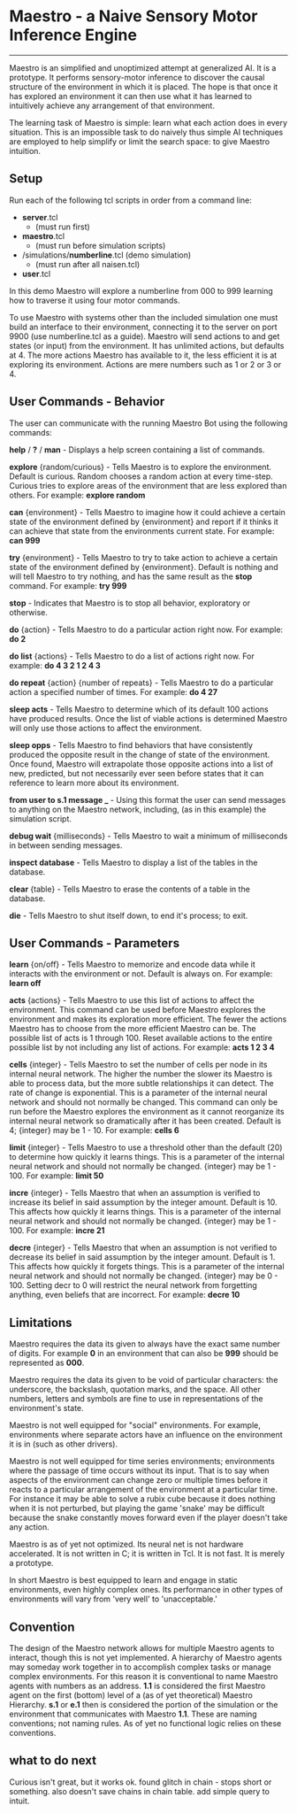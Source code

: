 # Maestro - a Naive Sensory Motor Inference Engine #
--------------------------------

Maestro is an simplified and unoptimized attempt at generalized AI. It is a prototype. It performs sensory-motor inference to discover the causal structure of the environment in which it is placed. The hope is that once it has explored an environment it can then use what it has learned to intuitively achieve any arrangement of that environment.

The learning task of Maestro is simple: learn what each action does in every situation. This is an impossible task to do naively thus simple AI techniques are employed to help simplify or limit the search space: to give Maestro intuition.  


## Setup ##

Run each of the following tcl scripts in order from a command line:

- **server**.tcl
	- (must run first)
- **maestro**.tcl
	- (must run before simulation scripts)
- /simulations/**numberline**.tcl (demo simulation)
	- (must run after all naisen.tcl)
- **user**.tcl

In this demo Maestro will explore a numberline from 000 to 999 learning how to traverse it using four motor commands.

To use Maestro with systems other than the included simulation one must build an interface to their environment, connecting it to the server on port 9900 (use numberline.tcl as a guide). Maestro will send actions to and get states (or input) from the environment. It has unlimited actions, but defaults at 4. The more actions Maestro has available to it, the less efficient it is at exploring its environment. Actions are mere numbers such as 1 or 2 or 3 or 4.


## User Commands - Behavior ##

The user can communicate with the running Maestro Bot using the following commands:

**help** / **?** / **man** - Displays a help screen containing a list of commands.

**explore** {random/curious} - Tells Maestro is to explore the environment. Default is curious. Random chooses a random action at every time-step. Curious tries to explore areas of the environment that are less explored than others. For example: **explore random**

**can** {environment} - Tells Maestro to imagine how it could achieve a certain state of the environment defined by {environment} and report if it thinks it can achieve that state from the environments current state. For example: **can 999**

**try** {environment} - Tells Maestro to try to take action to achieve a certain state of the environment defined by {environment}. Default is nothing and will tell Maestro to try nothing, and has the same result as the **stop** command. For example: **try 999**

**stop** - Indicates that Maestro is to stop all behavior, exploratory or otherwise.

**do** {action} - Tells Maestro to do a particular action right now. For example: **do 2**

**do list** {actions} - Tells Maestro to do a list of actions right now. For example: **do 4 3 2 1 2 4 3**

**do repeat** {action} {number of repeats} - Tells Maestro to do a particular action a specified number of times. For example: **do 4 27**

**sleep acts** - Tells Maestro to determine which of its default 100 actions have produced results. Once the list of viable actions is determined Maestro will only use those actions to affect the environment.

**sleep opps** - Tells Maestro to find behaviors that have consistently produced the opposite result in the change of state of the environment. Once found, Maestro will extrapolate those opposite actions into a list of new, predicted, but not necessarily ever seen before states that it can reference to learn more about its environment.

**from user to s.1 message _** - Using this format the user can send messages to anything on the Maestro network, including, (as in this example) the simulation script.

**debug wait** {milliseconds} - Tells Maestro to wait a minimum of milliseconds in between sending messages.

**inspect database** - Tells Maestro to display a list of the tables in the database.

**clear** {table} - Tells Maestro to erase the contents of a table in the database.

**die** - Tells Maestro to shut itself down, to end it's process; to exit.

## User Commands - Parameters ##

**learn** {on/off} - Tells Maestro to memorize and encode data while it interacts with the environment or not. Default is always on. For example: **learn off**

**acts** {actions} - Tells Maestro to use this list of actions to affect the environment. This command can be used before Maestro explores the environment and makes its exploration more efficient. The fewer the actions Maestro has to choose from the more efficient Maestro can be. The possible list of acts is 1 through 100. Reset available actions to the entire possible list by not including any list of actions. For example: **acts 1 2 3 4**

**cells** {integer} - Tells Maestro to set the number of cells per node in its internal neural network. The higher the number the slower its Maestro is able to process data, but the more subtle relationships it can detect. The rate of change is exponential. This is a parameter of the internal neural network and should not normally be changed. This command can only be run before the Maestro explores the environment as it cannot reorganize its internal neural network so dramatically after it has been created. Default is 4; {integer} may be 1 - 10. For example: **cells 6**

**limit** {integer} - Tells Maestro to use a threshold other than the default (20) to determine how quickly it learns things. This is a parameter of the internal neural network and should not normally be changed. {integer} may be 1 - 100. For example: **limit 50**

**incre** {integer} - Tells Maestro that when an assumption is verified to increase its belief in said assumption by the integer amount. Default is 10. This affects how quickly it learns things. This is a parameter of the internal neural network and should not normally be changed. {integer} may be 1 - 100. For example: **incre 21**

**decre** {integer} - Tells Maestro that when an assumption is not verified to decrease its belief in said assumption by the integer amount. Default is 1. This affects how quickly it forgets things. This is a parameter of the internal neural network and should not normally be changed. {integer} may be 0 - 100. Setting decr to 0 will restrict the neural network from forgetting anything, even beliefs that are incorrect. For example: **decre 10**


## Limitations ##

Maestro requires the data its given to always have the exact same number of digits. For example **0** in an environment that can also be **999** should be represented as **000**.

Maestro requires the data its given to be void of particular characters: the underscore, the backslash, quotation marks, and the space. All other numbers, letters and symbols are fine to use in representations of the environment's state.

Maestro is not well equipped for "social" environments. For example, environments where separate actors have an influence on the environment it is in (such as other drivers).

Maestro is not well equipped for time series environments; environments where the passage of time occurs without its input. That is to say when aspects of the environment can change zero or multiple times before it reacts to a particular arrangement of the environment at a particular time. For instance it may be able to solve a rubix cube because it does nothing when it is not perturbed, but playing the game 'snake' may be difficult because the snake constantly moves forward even if the player doesn't take any action.

Maestro is as of yet not optimized. Its neural net is not hardware accelerated. It is not written in C; it is written in Tcl. It is not fast. It is merely a prototype.

In short Maestro is best equipped to learn and engage in static environments, even highly complex ones. Its performance in other types of environments will vary from 'very well' to 'unacceptable.'


## Convention ##

The design of the Maestro network allows for multiple Maestro agents to interact, though this is not yet implemented. A hierarchy of Maestro agents may someday work together in to accomplish complex tasks or manage complex environments. For this reason it is conventional to name Maestro agents with numbers as an address. **1.1** is considered the first Maestro agent on the first (bottom) level of a (as of yet theoretical) Maestro Hierarchy. **s.1** or **e.1** then is considered the portion of the simulation or the environment that communicates with Maestro **1.1**. These are naming conventions; not naming rules. As of yet no functional logic relies on these conventions.


## what to do next ##

Curious isn't great, but it works ok.
found glitch in chain - stops short or something.
also doesn't save chains in chain table.
add simple query to intuit.

